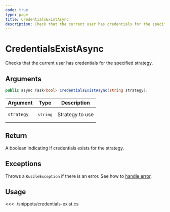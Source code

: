 ```yaml
---
code: true
type: page
title: CredentialsExistAsync
description: Check that the current user has credentials for the specified strategy.
---
```


# CredentialsExistAsync

Checks that the current user has credentials for the specified strategy.

## Arguments

```csharp
public async Task<bool> CredentialsExistAsync(string strategy);
```

| Argument   | Type              | Description     |
|------------|-------------------|-----------------|
| `strategy` | <pre>string</pre> | Strategy to use |

## Return

A boolean indicating if credentials exists for the strategy.

## Exceptions

Throws a `KuzzleException` if there is an error. See how to [handle error](/sdk/csharp/2/essentials/error-handling).

## Usage

<<< ./snippets/credentials-exist.cs
